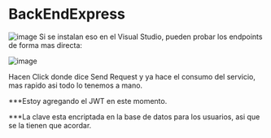 # BackEndExpress

![image](https://github.com/WebObligatorio/BackEndExpress/assets/33627013/fa8b3ed4-806c-4416-ba55-e0d4a4affbc2)
Si se instalan eso en el Visual Studio, pueden probar los endpoints de forma mas directa:


![image](https://github.com/WebObligatorio/BackEndExpress/assets/33627013/797e7328-e014-45d9-8798-a1692aae3e08)

Hacen Click donde dice Send Request y ya hace el consumo del servicio, mas rapido asi todo lo tenemos a mano.


***Estoy agregando el JWT en este momento.

***La clave esta encriptada en la base de datos para los usuarios, asi que se la tienen que acordar.
